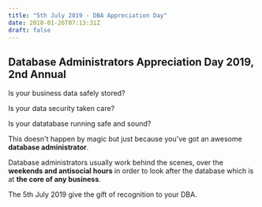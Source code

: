 ```yaml
---
title: "5th July 2019 - DBA Appreciation Day"
date: 2018-01-26T07:13:31Z
draft: false
---
```


## Database Administrators Appreciation Day 2019, 2nd Annual

Is your business data safely stored?

Is your data security taken care?

Is your datatabase running safe and sound?

This doesn't happen by magic but just because you've got an awesome **database administrator**.

Database administrators usually work behind the scenes, over the **weekends and antisocial hours** in order to look after the database which is at **the core of any business**.

The 5th July 2019 give the gift of recognition to your DBA.
